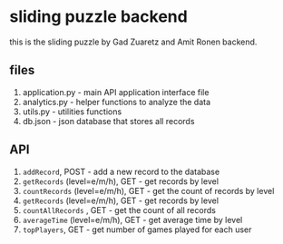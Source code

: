 # sliding puzzle backend

this is the sliding puzzle by Gad Zuaretz and Amit Ronen backend.

## files
1. application.py - main API application interface file
2. analytics.py  - helper functions to analyze the data
3. utils.py - utilities functions
4. db.json - json database that stores all records

## API
1. `addRecord`, POST - add a new record to the database
2. `getRecords` (level=e/m/h), GET - get records by level
3. `countRecords` (level=e/m/h), GET - get the count of records by level
4. `getRecords` (level=e/m/h), GET - get records by level
5. `countAllRecords` , GET - get the count of all records
2. `averageTime` (level=e/m/h), GET - get average time by level
3. `topPlayers`, GET - get number of games played for each user